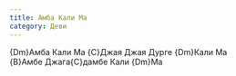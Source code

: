 ```yaml
---
title: Амба Кали Ма
category: Деви
---
```

{Dm}Амба Кали Ма {C}Джая Джая Дурге {Dm}Кали Ма  
{B}Амбе Джага{C}дамбе Кали {Dm}Ма
